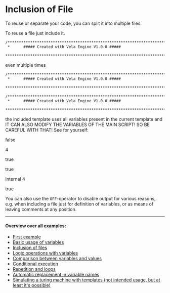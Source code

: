 # Inclusion of File

To reuse or separate your code, you can split it into multiple files.

To reuse a file just include it.
```
/******************************************************************************
 *      ##### Created with Vela Engine V1.0.0 #####
 *****************************************************************************/
```

even multiple times

```
/******************************************************************************
 *      ##### Created with Vela Engine V1.0.0 #####
 *****************************************************************************/
```

```
/******************************************************************************
 *      ##### Created with Vela Engine V1.0.0 #####
 *****************************************************************************/
```

the included template uses all variables present in the current template and IT CAN ALSO MODIFY THE VARIABLES OF THE MAIN SCRIPT! SO BE CAREFUL WITH THAT!
See for yourself:

false


4

true


true

Internal
4

true

You can also use the `OFF`-operator to disable output for various reasons, e.g. when including a file just for definition of variables, or as means of leaving comments at any position.




---
#### Overview over all examples:
 - [First example](01_Simple_Template.md)
 - [Basic usage of variables](02_Variable_Operations.md)
 - [Inclusion of files](03_include_files.md)
 - [Logic operations with variables](04_Logic_Operators.md)
 - [Comparison between variables and values](05_Comparisons.md)
 - [Conditional execution](06_Conditions.md)
 - [Repetition and loops](07_Loops.md)
 - [Automatic replacement in variable names](08_Replacement_Operations.md)
 - [Simulating a turing machine with templates (not intended usage, but at least it's possible)](10_Turing_Simulation.md)


